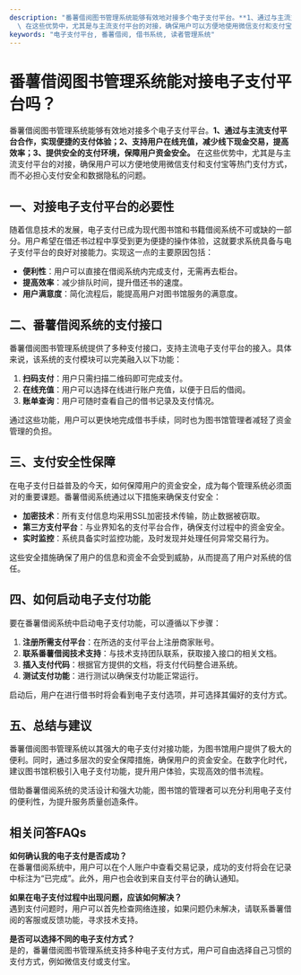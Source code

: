 ```yaml
---
description: "番薯借阅图书管理系统能够有效地对接多个电子支付平台。**1、通过与主流支付平台合作，实现便捷的支付体验；2、支持用户在线充值，减少线下现金交易，提高效率；3、提供安全的支付环境，保障用户资金安全。**\
  \ 在这些优势中，尤其是与主流支付平台的对接，确保用户可以方便地使用微信支付和支付宝等热门支付方式，而不必担心支付安全和数据隐私的问题。"
keywords: "电子支付平台, 番薯借阅, 借书系统, 读者管理系统"
---
```

# 番薯借阅图书管理系统能对接电子支付平台吗？

番薯借阅图书管理系统能够有效地对接多个电子支付平台。**1、通过与主流支付平台合作，实现便捷的支付体验；2、支持用户在线充值，减少线下现金交易，提高效率；3、提供安全的支付环境，保障用户资金安全。** 在这些优势中，尤其是与主流支付平台的对接，确保用户可以方便地使用微信支付和支付宝等热门支付方式，而不必担心支付安全和数据隐私的问题。

## 一、对接电子支付平台的必要性

随着信息技术的发展，电子支付已成为现代图书馆和书籍借阅系统不可或缺的一部分。用户希望在借还书过程中享受到更为便捷的操作体验，这就要求系统具备与电子支付平台的良好对接能力。实现这一点的主要原因包括：

- **便利性**：用户可以直接在借阅系统内完成支付，无需再去柜台。
- **提高效率**：减少排队时间，提升借还书的速度。
- **用户满意度**：简化流程后，能提高用户对图书馆服务的满意度。

## 二、番薯借阅系统的支付接口

番薯借阅图书管理系统提供了多种支付接口，支持主流电子支付平台的接入。具体来说，该系统的支付模块可以完美融入以下功能：

1. **扫码支付**：用户只需扫描二维码即可完成支付。
2. **在线充值**：用户可以选择在线进行账户充值，以便于日后的借阅。
3. **账单查询**：用户可随时查看自己的借书记录及支付情况。

通过这些功能，用户可以更快地完成借书手续，同时也为图书馆管理者减轻了资金管理的负担。

## 三、支付安全性保障

在电子支付日益普及的今天，如何保障用户的资金安全，成为每个管理系统必须面对的重要课题。番薯借阅系统通过以下措施来确保支付安全：

- **加密技术**：所有支付信息均采用SSL加密技术传输，防止数据被窃取。
- **第三方支付平台**：与业界知名的支付平台合作，确保支付过程中的资金安全。
- **实时监控**：系统具备实时监控功能，及时发现并处理任何异常交易行为。

这些安全措施确保了用户的信息和资金不会受到威胁，从而提高了用户对系统的信任。

## 四、如何启动电子支付功能

要在番薯借阅系统中启动电子支付功能，可以遵循以下步骤：

1. **注册所需支付平台**：在所选的支付平台上注册商家账号。
2. **联系番薯借阅技术支持**：与技术支持团队联系，获取接入接口的相关文档。
3. **插入支付代码**：根据官方提供的文档，将支付代码整合进系统。
4. **测试支付功能**：进行测试以确保支付功能正常运行。

启动后，用户在进行借书时将会看到电子支付选项，并可选择其偏好的支付方式。

## 五、总结与建议

番薯借阅图书管理系统以其强大的电子支付对接功能，为图书馆用户提供了极大的便利。同时，通过多层次的安全保障措施，确保用户的资金安全。在数字化时代，建议图书馆积极引入电子支付功能，提升用户体验，实现高效的借书流程。

借助番薯借阅系统的灵活设计和强大功能，图书馆的管理者可以充分利用电子支付的便利性，为提升服务质量创造条件。

## 相关问答FAQs

**如何确认我的电子支付是否成功？**  
在番薯借阅系统中，用户可以在个人账户中查看交易记录，成功的支付将会在记录中标注为“已完成”。此外，用户也会收到来自支付平台的确认通知。

**如果在电子支付过程中出现问题，应该如何解决？**  
遇到支付问题时，用户可以首先检查网络连接，如果问题仍未解决，请联系番薯借阅的客服或反馈功能，寻求技术支持。

**是否可以选择不同的电子支付方式？**  
是的，番薯借阅图书管理系统支持多种电子支付方式，用户可自由选择自己习惯的支付方式，例如微信支付或支付宝。

